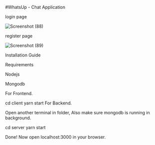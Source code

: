 #WhatsUp - Chat Application


login page

![Screenshot (88)](https://github.com/rishul25/Mern-chat-App/assets/85450019/a8498e97-5312-48f8-900a-be4c85f28c14)

register page 

![Screenshot (89)](https://github.com/rishul25/Mern-chat-App/assets/85450019/624ba756-1411-4d09-b5f0-b897f2043eba)

Installation Guide

Requirements

Nodejs

Mongodb


For Frontend.

cd client
yarn start
For Backend.

Open another terminal in folder, Also make sure mongodb is running in background.

cd server
yarn start

Done! Now open localhost:3000 in your browser.
